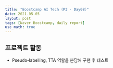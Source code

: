 ```yaml
---
title: "Boostcamp AI Tech (P3 - Day08)"
date: 2021-05-05
layout: post
tags: [Naver Boostcamp, daily report]
use_math: true
---
```


## 프로젝트 활동
* Pseudo-labelling, TTA 역할을 분담해 구현 후 테스트
